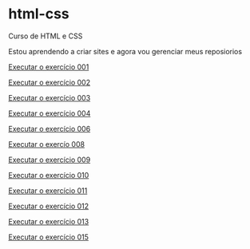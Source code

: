 # html-css
 Curso de HTML e CSS

Estou aprendendo a criar sites e agora vou gerenciar meus reposiorios

<a href="https://maxsuelismark.github.io/html-css/aulas/ex001/index.html" target="_blank">Executar o exercício 001</a>

<a href="https://maxsuelismark.github.io/html-css/aulas/ex002/indice.html" target="_blank">Executar o exercício 002</a>

<a href="https://maxsuelismark.github.io/html-css/aulas/ex003/index.html" target="_blank">Executar o exercício 003</a>

<a href="https://maxsuelismark.github.io/html-css/aulas/ex004/index.html" target="_blank">Executar o exercício 004</a>

<a href="https://maxsuelismark.github.io/html-css/aulas/ex006/index.html" target="_blank">Executar o exercício 006</a>

<a href="https://maxsuelismark.github.io/html-css/aulas/ex008/index.html" target="_blank">Executar o exercío 008</a>

<a href="https://maxsuelismark.github.io/html-css/aulas/ex009/index.html" target="_blank">Executar o exercício 009</a>

<a href="https://maxsuelismark.github.io/html-css/aulas/ex010/index.html" target="_blank">Executar o exercício 010</a>

<a href="https://maxsuelismark.github.io/html-css/aulas/ex011/index.html" target="_blank">Executar o exercício 011</a>

<a href="https://maxsuelismark.github.io/html-css/aulas/ex012/index.html" target="_blank">Executar o exercício 012</a>

<a href="https://maxsuelismark.github.io/html-css/aulas/ex013/index.html" target="_blank">Executar o exercício 013</a>

<a href="https://maxsuelismark.github.io/html-css/aulas/ex015/index.html" target="_blank">Executar o exercício 015</a>

